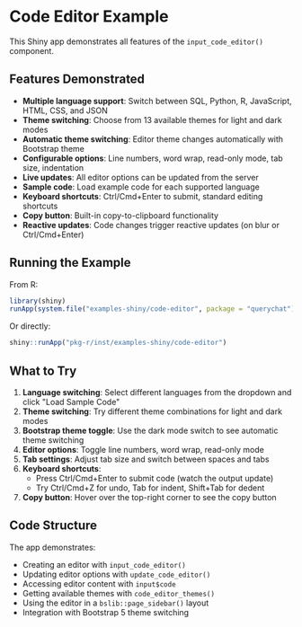 # Code Editor Example

This Shiny app demonstrates all features of the `input_code_editor()` component.

## Features Demonstrated

- **Multiple language support**: Switch between SQL, Python, R, JavaScript, HTML, CSS, and JSON
- **Theme switching**: Choose from 13 available themes for light and dark modes
- **Automatic theme switching**: Editor theme changes automatically with Bootstrap theme
- **Configurable options**: Line numbers, word wrap, read-only mode, tab size, indentation
- **Live updates**: All editor options can be updated from the server
- **Sample code**: Load example code for each supported language
- **Keyboard shortcuts**: Ctrl/Cmd+Enter to submit, standard editing shortcuts
- **Copy button**: Built-in copy-to-clipboard functionality
- **Reactive updates**: Code changes trigger reactive updates (on blur or Ctrl/Cmd+Enter)

## Running the Example

From R:

```r
library(shiny)
runApp(system.file("examples-shiny/code-editor", package = "querychat"))
```

Or directly:

```r
shiny::runApp("pkg-r/inst/examples-shiny/code-editor")
```

## What to Try

1. **Language switching**: Select different languages from the dropdown and click "Load Sample Code"
2. **Theme switching**: Try different theme combinations for light and dark modes
3. **Bootstrap theme toggle**: Use the dark mode switch to see automatic theme switching
4. **Editor options**: Toggle line numbers, word wrap, read-only mode
5. **Tab settings**: Adjust tab size and switch between spaces and tabs
6. **Keyboard shortcuts**:
   - Press Ctrl/Cmd+Enter to submit code (watch the output update)
   - Try Ctrl/Cmd+Z for undo, Tab for indent, Shift+Tab for dedent
7. **Copy button**: Hover over the top-right corner to see the copy button

## Code Structure

The app demonstrates:

- Creating an editor with `input_code_editor()`
- Updating editor options with `update_code_editor()`
- Accessing editor content with `input$code`
- Getting available themes with `code_editor_themes()`
- Using the editor in a `bslib::page_sidebar()` layout
- Integration with Bootstrap 5 theme switching

